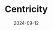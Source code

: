 ---  
layout: startup_page  
title: "Centricity"  
id: "centricity.co.in"  
permalink: "/centricitycentricity.co.in09122024/"  
website: "https://www.centricity.co.in"  
funding_round: "Seed"  
funding_amount: "$20M"  
investors: "Lightspeed, Burman Family Office, Shantanu Agarwal, Paramark VC, MS Dhoni Family Office, Aakash Chaudhry, NB Ventures Family Office, Ritesh Agarwal, Vishal Dhupar, MMG Group Family Office, Action Tesa Family Office"  
about: "Centricity empowers financial advisors with easy access to financial products and simplified portfolio understanding. It offers two platforms: OneDigital for financial product distribution and Invictus for Single Family Office investment management, providing comprehensive insights and actionable data rather than simply pushing products."  
markets: "Fintech, Wealth Management, Financial Software, Business/Productivity Software, Media and Information Services (B2B), Other Financial Services"  
hq: "Gurugram, Haryana, India"  
founded_year: "2021"  
linkedin: "https://www.linkedin.com/company/centricity-wealthtech"  
twitter: "https://twitter.com/AiCentricity"  
instagram: ""  
facebook: "https://www.facebook.com/CentricityWealthTech"  
crunchbase: "https://www.crunchbase.com/organization/centricity-fa1e"  
pitchbook: "https://pitchbook.com/profiles/company/507297-97"  

date_display: "12-Sep-2024"  
date: "2024-09-12"

# SEO Optimization  
meta_title: "Centricity - Seed Funding ($20M)"  
meta_description: "Centricity, Centricity empowers financial advisors with easy access to financial products and simplified portfolio understanding. It offers two platforms: OneDigi..."  
meta_keywords: "Centricity, Fintech, Wealth Management, Financial Software, Business/Productivity Software, Media and Information Services (B2B), Other Financial Services, Seed funding"  
canonical_url: "https://startup.projectstartups.com/centricitycentricity.co.in09122024/"  
---
